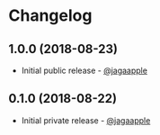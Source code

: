 # Changelog
## 1.0.0 (2018-08-23)
- Initial public release - [@jagaapple](https://github.com/jagaapple)

## 0.1.0 (2018-08-22)
- Initial private release - [@jagaapple](https://github.com/jagaapple)
